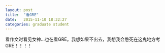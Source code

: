 ```yaml
---
layout: post
title:  "看GRE"
date:   2015-11-10 18:32:27
categories: graduate student
---
```


看作文时看见女神...也在看GRE。我想如果不出去，我想我会憋死在这鬼地方考GRE！！！！
